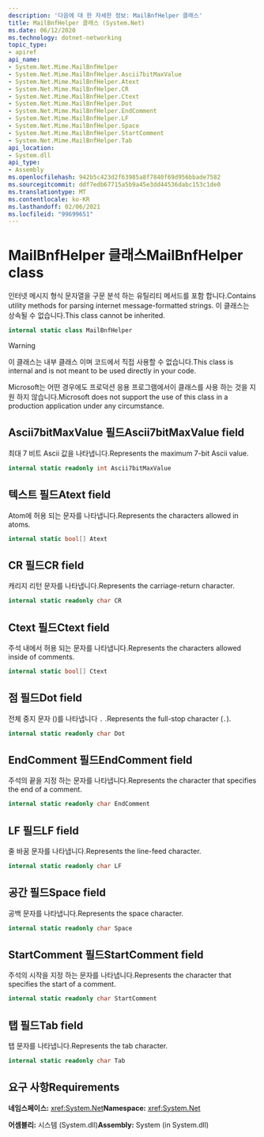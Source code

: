 ```yaml
---
description: '다음에 대 한 자세한 정보: MailBnfHelper 클래스'
title: MailBnfHelper 클래스 (System.Net)
ms.date: 06/12/2020
ms.technology: dotnet-networking
topic_type:
- apiref
api_name:
- System.Net.Mime.MailBnfHelper
- System.Net.Mime.MailBnfHelper.Ascii7bitMaxValue
- System.Net.Mime.MailBnfHelper.Atext
- System.Net.Mime.MailBnfHelper.CR
- System.Net.Mime.MailBnfHelper.Ctext
- System.Net.Mime.MailBnfHelper.Dot
- System.Net.Mime.MailBnfHelper.EndComment
- System.Net.Mime.MailBnfHelper.LF
- System.Net.Mime.MailBnfHelper.Space
- System.Net.Mime.MailBnfHelper.StartComment
- System.Net.Mime.MailBnfHelper.Tab
api_location:
- System.dll
api_type:
- Assembly
ms.openlocfilehash: 942b5c423d2f63985a8f7840f69d956bbade7582
ms.sourcegitcommit: ddf7edb67715a5b9a45e3dd44536dabc153c1de0
ms.translationtype: MT
ms.contentlocale: ko-KR
ms.lasthandoff: 02/06/2021
ms.locfileid: "99699651"
---
```

# <a name="mailbnfhelper-class"></a><span data-ttu-id="02efc-103">MailBnfHelper 클래스</span><span class="sxs-lookup"><span data-stu-id="02efc-103">MailBnfHelper class</span></span>

<span data-ttu-id="02efc-104">인터넷 메시지 형식 문자열을 구문 분석 하는 유틸리티 메서드를 포함 합니다.</span><span class="sxs-lookup"><span data-stu-id="02efc-104">Contains utility methods for parsing internet message-formatted strings.</span></span> <span data-ttu-id="02efc-105">이 클래스는 상속될 수 없습니다.</span><span class="sxs-lookup"><span data-stu-id="02efc-105">This class cannot be inherited.</span></span>

```csharp
internal static class MailBnfHelper
```

> [!WARNING]
> <span data-ttu-id="02efc-106">이 클래스는 내부 클래스 이며 코드에서 직접 사용할 수 없습니다.</span><span class="sxs-lookup"><span data-stu-id="02efc-106">This class is internal and is not meant to be used directly in your code.</span></span>
>
> <span data-ttu-id="02efc-107">Microsoft는 어떤 경우에도 프로덕션 응용 프로그램에서이 클래스를 사용 하는 것을 지원 하지 않습니다.</span><span class="sxs-lookup"><span data-stu-id="02efc-107">Microsoft does not support the use of this class in a production application under any circumstance.</span></span>

## <a name="ascii7bitmaxvalue-field"></a><span data-ttu-id="02efc-108">Ascii7bitMaxValue 필드</span><span class="sxs-lookup"><span data-stu-id="02efc-108">Ascii7bitMaxValue field</span></span>

<span data-ttu-id="02efc-109">최대 7 비트 Ascii 값을 나타냅니다.</span><span class="sxs-lookup"><span data-stu-id="02efc-109">Represents the maximum 7-bit Ascii value.</span></span>

```csharp
internal static readonly int Ascii7bitMaxValue
```

## <a name="atext-field"></a><span data-ttu-id="02efc-110">텍스트 필드</span><span class="sxs-lookup"><span data-stu-id="02efc-110">Atext field</span></span>

<span data-ttu-id="02efc-111">Atom에 허용 되는 문자를 나타냅니다.</span><span class="sxs-lookup"><span data-stu-id="02efc-111">Represents the characters allowed in atoms.</span></span>

```csharp
internal static bool[] Atext
```

## <a name="cr-field"></a><span data-ttu-id="02efc-112">CR 필드</span><span class="sxs-lookup"><span data-stu-id="02efc-112">CR field</span></span>

<span data-ttu-id="02efc-113">캐리지 리턴 문자를 나타냅니다.</span><span class="sxs-lookup"><span data-stu-id="02efc-113">Represents the carriage-return character.</span></span>

```csharp
internal static readonly char CR
```

## <a name="ctext-field"></a><span data-ttu-id="02efc-114">Ctext 필드</span><span class="sxs-lookup"><span data-stu-id="02efc-114">Ctext field</span></span>

<span data-ttu-id="02efc-115">주석 내에서 허용 되는 문자를 나타냅니다.</span><span class="sxs-lookup"><span data-stu-id="02efc-115">Represents the characters allowed inside of comments.</span></span>

```csharp
internal static bool[] Ctext
```

## <a name="dot-field"></a><span data-ttu-id="02efc-116">점 필드</span><span class="sxs-lookup"><span data-stu-id="02efc-116">Dot field</span></span>

<span data-ttu-id="02efc-117">전체 중지 문자 ()를 나타냅니다 `.` .</span><span class="sxs-lookup"><span data-stu-id="02efc-117">Represents the full-stop character (`.`).</span></span>

```csharp
internal static readonly char Dot
```

## <a name="endcomment-field"></a><span data-ttu-id="02efc-118">EndComment 필드</span><span class="sxs-lookup"><span data-stu-id="02efc-118">EndComment field</span></span>

<span data-ttu-id="02efc-119">주석의 끝을 지정 하는 문자를 나타냅니다.</span><span class="sxs-lookup"><span data-stu-id="02efc-119">Represents the character that specifies the end of a comment.</span></span>

```csharp
internal static readonly char EndComment
```

## <a name="lf-field"></a><span data-ttu-id="02efc-120">LF 필드</span><span class="sxs-lookup"><span data-stu-id="02efc-120">LF field</span></span>

<span data-ttu-id="02efc-121">줄 바꿈 문자를 나타냅니다.</span><span class="sxs-lookup"><span data-stu-id="02efc-121">Represents the line-feed character.</span></span>

```csharp
internal static readonly char LF
```

## <a name="space-field"></a><span data-ttu-id="02efc-122">공간 필드</span><span class="sxs-lookup"><span data-stu-id="02efc-122">Space field</span></span>

<span data-ttu-id="02efc-123">공백 문자를 나타냅니다.</span><span class="sxs-lookup"><span data-stu-id="02efc-123">Represents the space character.</span></span>

```csharp
internal static readonly char Space
```

## <a name="startcomment-field"></a><span data-ttu-id="02efc-124">StartComment 필드</span><span class="sxs-lookup"><span data-stu-id="02efc-124">StartComment field</span></span>

<span data-ttu-id="02efc-125">주석의 시작을 지정 하는 문자를 나타냅니다.</span><span class="sxs-lookup"><span data-stu-id="02efc-125">Represents the character that specifies the start of a comment.</span></span>

```csharp
internal static readonly char StartComment
```

## <a name="tab-field"></a><span data-ttu-id="02efc-126">탭 필드</span><span class="sxs-lookup"><span data-stu-id="02efc-126">Tab field</span></span>

<span data-ttu-id="02efc-127">탭 문자를 나타냅니다.</span><span class="sxs-lookup"><span data-stu-id="02efc-127">Represents the tab character.</span></span>

```csharp
internal static readonly char Tab
```

## <a name="requirements"></a><span data-ttu-id="02efc-128">요구 사항</span><span class="sxs-lookup"><span data-stu-id="02efc-128">Requirements</span></span>

<span data-ttu-id="02efc-129">**네임스페이스:** <xref:System.Net></span><span class="sxs-lookup"><span data-stu-id="02efc-129">**Namespace:** <xref:System.Net></span></span>

<span data-ttu-id="02efc-130">**어셈블리:** 시스템 (System.dll)</span><span class="sxs-lookup"><span data-stu-id="02efc-130">**Assembly:** System (in System.dll)</span></span>
